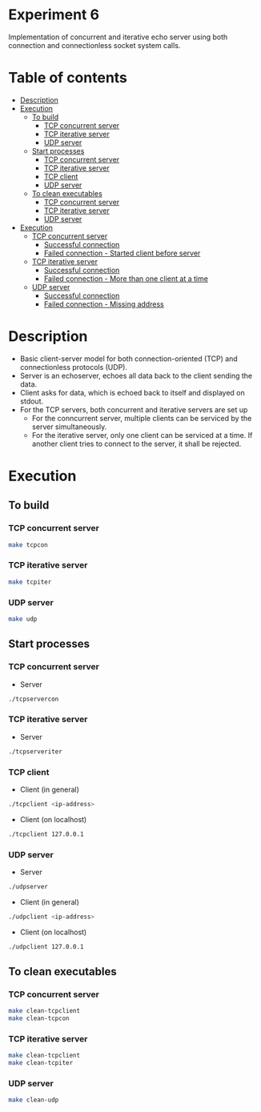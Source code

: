 <!-- omit in toc -->
# Experiment 6
Implementation of concurrent and iterative echo server using both connection and connectionless socket system calls.

<!-- omit in toc -->
# Table of contents
- [Description](#description)
- [Execution](#execution)
  - [To build](#to-build)
    - [TCP concurrent server](#tcp-concurrent-server)
    - [TCP iterative server](#tcp-iterative-server)
    - [UDP server](#udp-server)
  - [Start processes](#start-processes)
    - [TCP concurrent server](#tcp-concurrent-server-1)
    - [TCP iterative server](#tcp-iterative-server-1)
    - [TCP client](#tcp-client)
    - [UDP server](#udp-server-1)
  - [To clean executables](#to-clean-executables)
    - [TCP concurrent server](#tcp-concurrent-server-2)
    - [TCP iterative server](#tcp-iterative-server-2)
    - [UDP server](#udp-server-2)
- [Execution](#execution-1)
  - [TCP concurrent server](#tcp-concurrent-server-3)
    - [Successful connection](#successful-connection)
    - [Failed connection - Started client before server](#failed-connection---started-client-before-server)
  - [TCP iterative server](#tcp-iterative-server-3)
    - [Successful connection](#successful-connection-1)
    - [Failed connection - More than one client at a time](#failed-connection---more-than-one-client-at-a-time)
  - [UDP server](#udp-server-3)
    - [Successful connection](#successful-connection-2)
    - [Failed connection - Missing address](#failed-connection---missing-address)

# Description
- Basic client-server model for both connection-oriented (TCP) and connectionless protocols (UDP).
- Server is an echoserver, echoes all data back to the client sending the data.
- Client asks for data, which is echoed back to itself and displayed on stdout.
- For the TCP servers, both concurrent and iterative servers are set up
  - For the conncurrent server, multiple clients can be serviced by the server simultaneously.
  - For the iterative server, only one client can be serviced at a time. If another client tries to connect to the server, it shall be rejected.

# Execution

## To build

### TCP concurrent server
```bash
make tcpcon
```

### TCP iterative server
```bash
make tcpiter
```

### UDP server
```bash
make udp
```


## Start processes

### TCP concurrent server
- Server
```bash
./tcpservercon
```

### TCP iterative server
- Server
```bash
./tcpserveriter
```

### TCP client
- Client (in general)
```bash
./tcpclient <ip-address>
```
- Client (on localhost)
```bash
./tcpclient 127.0.0.1
```

### UDP server
- Server
```bash
./udpserver
```

- Client (in general)
```bash
./udpclient <ip-address>
```
- Client (on localhost)
```bash
./udpclient 127.0.0.1
```


## To clean executables

### TCP concurrent server
```bash
make clean-tcpclient
make clean-tcpcon
```

### TCP iterative server
```bash
make clean-tcpclient
make clean-tcpiter
```

### UDP server
```bash
make clean-udp
```
